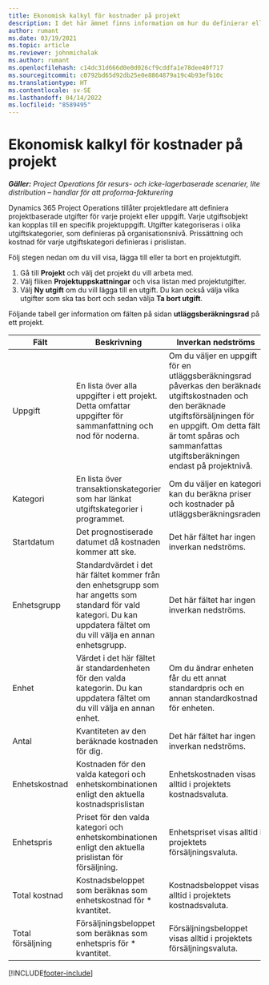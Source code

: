 ```yaml
---
title: Ekonomisk kalkyl för kostnader på projekt
description: I det här ämnet finns information om hur du definierar eller uppskattar projektbaserade utgifter.
author: rumant
ms.date: 03/19/2021
ms.topic: article
ms.reviewer: johnmichalak
ms.author: rumant
ms.openlocfilehash: c14dc31d666d0e0d026cf9cddfa1e78dee40f717
ms.sourcegitcommit: c0792bd65d92db25e0e8864879a19c4b93efb10c
ms.translationtype: HT
ms.contentlocale: sv-SE
ms.lasthandoff: 04/14/2022
ms.locfileid: "8589495"
---
```

# <a name="financial-estimates-for-expenses-on-projects"></a>Ekonomisk kalkyl för kostnader på projekt
_**Gäller:** Project Operations för resurs- och icke-lagerbaserade scenarier, lite distribution – handlar för att proforma-fakturering_

Dynamics 365 Project Operations tillåter projektledare att definiera projektbaserade utgifter för varje projekt eller uppgift. Varje utgiftsobjekt kan kopplas till en specifik projektuppgift. Utgifter kategoriseras i olika utgiftskategorier, som definieras på organisationsnivå. Prissättning och kostnad för varje utgiftskategori definieras i prislistan. 

Följ stegen nedan om du vill visa, lägga till eller ta bort en projektutgift.

1. Gå till **Projekt** och välj det projekt du vill arbeta med.
2. Välj fliken **Projektuppskattningar** och visa listan med projektutgifter.
3. Välj **Ny utgift** om du vill lägga till en utgift. Du kan också välja vilka utgifter som ska tas bort och sedan välja **Ta bort utgift**.

Följande tabell ger information om fälten på sidan **utläggsberäkningsrad** på ett projekt. 

| **Fält** | **Beskrivning** | **Inverkan nedströms** |
| --- | --- | --- |
| Uppgift | En lista över alla uppgifter i ett projekt. Detta omfattar uppgifter för sammanfattning och nod för noderna. | Om du väljer en uppgift för en utläggsberäkningsrad påverkas den beräknade utgiftskostnaden och den beräknade utgiftsförsäljningen för en uppgift. Om detta fält är tomt spåras och sammanfattas utgiftsberäkningen endast på projektnivå. |
| Kategori | En lista över transaktionskategorier som har länkat utgiftskategorier i programmet. | Om du väljer en kategori kan du beräkna priser och kostnader på utläggsberäkningsraden. |
| Startdatum | Det prognostiserade datumet då kostnaden kommer att ske. | Det här fältet har ingen inverkan nedströms. |
| Enhetsgrupp | Standardvärdet i det här fältet kommer från den enhetsgrupp som har angetts som standard för vald kategori. Du kan uppdatera fältet om du vill välja en annan enhetsgrupp. | Det här fältet har ingen inverkan nedströms. |
| Enhet | Värdet i det här fältet är standardenheten för den valda kategorin. Du kan uppdatera fältet om du vill välja en annan enhet. | Om du ändrar enheten får du ett annat standardpris och en annan standardkostnad för enheten. |
| Antal | Kvantiteten av den beräknade kostnaden för dig. | Det här fältet har ingen inverkan nedströms. |
| Enhetskostnad | Kostnaden för den valda kategori och enhetskombinationen enligt den aktuella kostnadsprislistan | Enhetskostnaden visas alltid i projektets kostnadsvaluta. |
| Enhetspris | Priset för den valda kategori och enhetskombinationen enligt den aktuella prislistan för försäljning. | Enhetspriset visas alltid i projektets försäljningsvaluta. |
| Total kostnad | Kostnadsbeloppet som beräknas som enhetskostnad för \* kvantitet.| Kostnadsbeloppet visas alltid i projektets kostnadsvaluta. |
| Total försäljning | Försäljningsbeloppet som beräknas som enhetspris för \* kvantitet. | Försäljningsbeloppet visas alltid i projektets försäljningsvaluta. |


[!INCLUDE[footer-include](../includes/footer-banner.md)]
